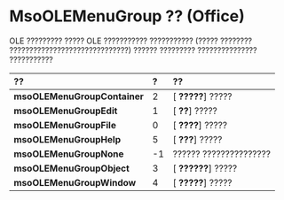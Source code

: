 
# MsoOLEMenuGroup ?? (Office)

OLE ????????? ????? OLE ??????????? ??????????? (????? ???????? ??????????????????????????????) ?????? ????????? ??????????????? ???????????



|**??**|**?**|**??**|
|:-----|:-----|:-----|
|**msoOLEMenuGroupContainer**|2|[ **?????**] ?????|
|**msoOLEMenuGroupEdit**|1|[ **??**] ?????|
|**msoOLEMenuGroupFile**|0|[ **????**] ?????|
|**msoOLEMenuGroupHelp**|5|[ **???**] ?????|
|**msoOLEMenuGroupNone**|-1|?????? ???????????????|
|**msoOLEMenuGroupObject**|3|[ **??????**] ?????|
|**msoOLEMenuGroupWindow**|4|[ **?????**] ?????|
